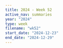 ```yaml
---
title: 2024 - Week 52
active_nav: summaries
year: "2024"
type: week
filename: "wk52"
start_date: "2024-12-23"
end_date: "2024-12-29"
---
```

